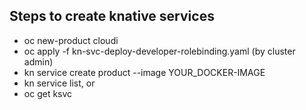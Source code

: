 ## Steps to create knative services ##

- oc new-product cloudi
- oc apply -f kn-svc-deploy-developer-rolebinding.yaml (by cluster admin)
- kn service create product --image YOUR_DOCKER-IMAGE
- kn service list, or 
- oc get ksvc



 
